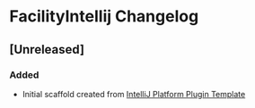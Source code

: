 <!-- Keep a Changelog guide -> https://keepachangelog.com -->

# FacilityIntellij Changelog

## [Unreleased]
### Added
- Initial scaffold created from [IntelliJ Platform Plugin Template](https://github.com/JetBrains/intellij-platform-plugin-template)
